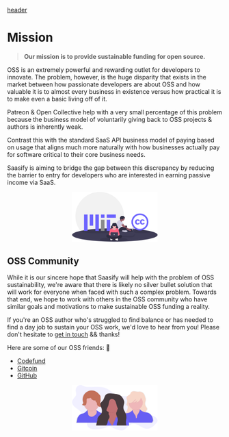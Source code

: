 [header](_header.md ':include')

# Mission

> **Our mission is to provide sustainable funding for open source.**

OSS is an extremely powerful and rewarding outlet for developers to innovate. The problem, however, is the huge disparity that exists in the market between how passionate developers are about OSS and how valuable it is to almost every business in existence versus how practical it is to make even a basic living off of it.

Patreon & Open Collective help with a very small percentage of this problem because the business model of voluntarily giving back to OSS projects & authors is inherently weak.

Contrast this with the standard SaaS API business model of paying based on usage that aligns much more naturally with how businesses actually pay for software critical to their core business needs.

Saasify is aiming to bridge the gap between this discrepancy by reducing the barrier to entry for developers who are interested in earning passive income via SaaS.

<p align="center">
  <img src="./_media/undraw/open_source.svg" alt="Open Source Software" width="200" />
</p>

## OSS Community

While it is our sincere hope that Saasify will help with the problem of OSS sustainability, we're aware that there is likely no silver bullet solution that will work for everyone when faced with such a complex problem. Towards that end, we hope to work with others in the OSS community who have similar goals and motivations to make sustainable OSS funding a reality.

If you're an OSS author who's struggled to find balance or has needed to find a day job to sustain your OSS work, we'd love to hear from you! Please don't hesitate to [get in touch](mailto:info@saasify.sh) && thanks!

Here are some of our OSS friends: 🥰

- [Codefund](https://codefund.io)
- [Gitcoin](https://gitcoin.co)
- [GitHub](https://github.com)

<p align="center">
  <img src="./_media/undraw/community.svg" alt="OSS Community" width="200" />
</p>
